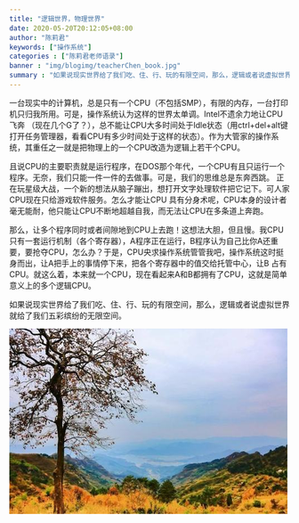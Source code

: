 ```yaml
---
title: "逻辑世界，物理世界"
date: 2020-05-20T20:12:05+08:00
author: "陈莉君"
keywords: ["操作系统"]
categories : ["陈莉君老师语录"]
banner : "img/blogimg/teacherChen_book.jpg"
summary : "如果说现实世界给了我们吃、住、行、玩的有限空间，那么，逻辑或者说虚拟世界就给了我们五彩缤纷的无限空间。一台现实中的计算机，总是只有一个CPU（不包括SMP），有限的内存,一台打印机只归我所用。可是，操作系统认为这样的世界太单调。"
---
```


一台现实中的计算机，总是只有一个CPU（不包括SMP），有限的内存，一台打印机只归我所用。可是，操作系统认为这样的世界太单调。Intel不遗余力地让CPU飞奔 （现在几个G了？），总不能让CPU大多时间处于Idle状态（用ctrl+del+alt键打开任务管理器，看看CPU有多少时间处于这样的状态）。作为大管家的操作系统，其重任之一就是把物理上的一个CPU改造为逻辑上若干个CPU。

且说CPU的主要职责就是运行程序，在DOS那个年代，一个CPU有且只运行一个程序。无奈，我们只能一件一件的去做事。可是，我们的思维总是东奔西跳。 正在玩星级大战，一个新的想法从脑子蹦出，想打开文字处理软件把它记下。可人家CPU现在只给游戏软件服务。怎么才能让CPU 具有分身术呢，CPU本身的设计者毫无能耐，他只能让CPU不断地超越自我，而无法让CPU在多条道上奔跑。

那么，让多个程序同时或者间隙地到CPU上去跑！这想法大胆，但且慢。我CPU只有一套运行机制（各个寄存器），A程序正在运行，B程序认为自己比你A还重要，要抢夺CPU，怎么办？于是，CPU央求操作系统管管我吧，操作系统这时挺身而出，让A把手上的事情停下来，把各个寄存器中的值交给托管中心，让B 占有CPU。就这么着，本来就一个CPU，现在看起来A和B都拥有了CPU，这就是简单意义上的多个逻辑CPU。

如果说现实世界给了我们吃、住、行、玩的有限空间，那么，逻辑或者说虚拟世界就给了我们五彩缤纷的无限空间。

![](img/1.jpg)
